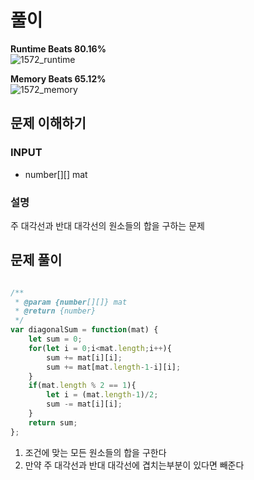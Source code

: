 # 풀이

**Runtime Beats 80.16%**  
![1572_runtime](https://user-images.githubusercontent.com/109533678/236828709-083e8971-c9ba-41c2-8d78-13c73f246428.svg)

**Memory Beats 65.12%**  
![1572_memory](https://user-images.githubusercontent.com/109533678/236828764-d69ba233-7655-4e78-8605-9b508fa438dc.svg)


## 문제 이해하기

### INPUT
- number[][] mat

### 설명

주 대각선과 반대 대각선의 원소들의 합을 구하는 문제

## 문제 풀이
~~~javascript

/**
 * @param {number[][]} mat
 * @return {number}
 */
var diagonalSum = function(mat) {
    let sum = 0;
    for(let i = 0;i<mat.length;i++){
        sum += mat[i][i];
        sum += mat[mat.length-1-i][i];
    }
    if(mat.length % 2 == 1){
        let i = (mat.length-1)/2;
        sum -= mat[i][i];
    }
    return sum;
};

~~~

1. 조건에 맞는 모든 원소들의 합을 구한다
2. 만약 주 대각선과 반대 대각선에 겹치는부분이 있다면 빼준다
